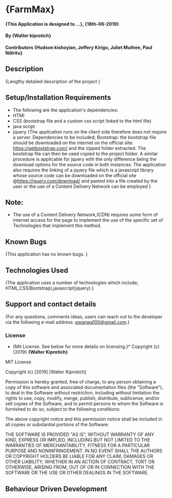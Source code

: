 # {FarmMax}
#### {This Application is designed to ...}, {18th-06-2019}
#### By {Walter kiprotich}
#### Contributors {Hudson kishoyian, Jeffery Kirigo, Juliet Muthee, Paul Ndiritu}
## Description
{Lengthy detailed desxription of the project }
## Setup/Installation Requirements
* The following are the application's dependencies:
* HTMl
* CSS (bootstrap file and a custom css script linked to the html file)
* java script
* jquery
{The application runs on the client side therefore does not require a server. Dependencies to be included; Bootstrap: the bootstrap file should be downloaded on the internet on the official site: https://getbootstrap.com/ and the zipped folder extracted. The bootstrap file can then be used copied to the project folder. A similar procedure is applicable for jquery with the only difference being the download options for the source code in both instances.
The application also requires the linking of a jquery file which is a javascript library whose source code  can be downloaded on the official site @https://jquery.com/download/ and pasted into a file created by the user or the use of a Content Delivery Network can be employed }
## Note:
* The use of a Content Delivery Network,(CDN) requires some form of internet access for the page to implement the use of the specific set of Technologies that implement this method.
## Known Bugs
{This application has no known bugs. }
## Technologies Used
{The application uses a number of technologies which include; HTML,CSS(Bootstrap),javascript(jquery).}
## Support and contact details
{For any questions, comments ideas, users can reach out to the developer via the following e-mail address: pwanwa100@gmail.com.}
### License
* {Mit License. See below for more details on licensing.}*
Copyright (c) {2019} **{Walter Kiprotich}**

MIT License

Copyright (c) [2019] [Walter Kiprotich]

Permission is hereby granted, free of charge, to any person obtaining a copy
of this software and associated documentation files (the "Software"), to deal
in the Software without restriction, including without limitation the rights
to use, copy, modify, merge, publish, distribute, sublicense, and/or sell
copies of the Software, and to permit persons to whom the Software is
furnished to do so, subject to the following conditions:

The above copyright notice and this permission notice shall be included in all
copies or substantial portions of the Software.

THE SOFTWARE IS PROVIDED "AS IS", WITHOUT WARRANTY OF ANY KIND, EXPRESS OR
IMPLIED, INCLUDING BUT NOT LIMITED TO THE WARRANTIES OF MERCHANTABILITY,
FITNESS FOR A PARTICULAR PURPOSE AND NONINFRINGEMENT. IN NO EVENT SHALL THE
AUTHORS OR COPYRIGHT HOLDERS BE LIABLE FOR ANY CLAIM, DAMAGES OR OTHER
LIABILITY, WHETHER IN AN ACTION OF CONTRACT, TORT OR OTHERWISE, ARISING FROM,
OUT OF OR IN CONNECTION WITH THE SOFTWARE OR THE USE OR OTHER DEALINGS IN THE
SOFTWARE.

## Behaviour Driven Development
